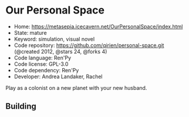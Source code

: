 # Our Personal Space

- Home: https://metasepia.icecavern.net/OurPersonalSpace/index.html
- State: mature
- Keyword: simulation, visual novel
- Code repository: https://github.com/qirien/personal-space.git (@created 2012, @stars 24, @forks 4)
- Code language: Ren'Py
- Code license: GPL-3.0
- Code dependency: Ren'Py
- Developer: Andrea Landaker, Rachel

Play as a colonist on a new planet with your new husband.

## Building
